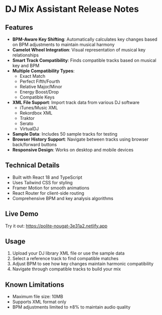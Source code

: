 # DJ Mix Assistant Release Notes

## Features

- **BPM-Aware Key Shifting**: Automatically calculates key changes based on BPM adjustments to maintain musical harmony
- **Camelot Wheel Integration**: Visual representation of musical key relationships
- **Smart Track Compatibility**: Finds compatible tracks based on musical key and BPM
- **Multiple Compatibility Types**:
  - Exact Match
  - Perfect Fifth/Fourth
  - Relative Major/Minor
  - Energy Boost/Drop
  - Compatible Keys
- **XML File Support**: Import track data from various DJ software
  - iTunes/Music XML
  - Rekordbox XML
  - Traktor
  - Serato
  - VirtualDJ
- **Sample Data**: Includes 50 sample tracks for testing
- **Browser History Support**: Navigate between tracks using browser back/forward buttons
- **Responsive Design**: Works on desktop and mobile devices

## Technical Details

- Built with React 18 and TypeScript
- Uses Tailwind CSS for styling
- Framer Motion for smooth animations
- React Router for client-side routing
- Comprehensive BPM and key analysis algorithms

## Live Demo

Try it out: https://polite-nougat-3e31a2.netlify.app

## Usage

1. Upload your DJ library XML file or use the sample data
2. Select a reference track to find compatible matches
3. Adjust BPM to see how key changes maintain harmonic compatibility
4. Navigate through compatible tracks to build your mix

## Known Limitations

- Maximum file size: 10MB
- Supports XML format only
- BPM adjustments limited to ±8% to maintain audio quality